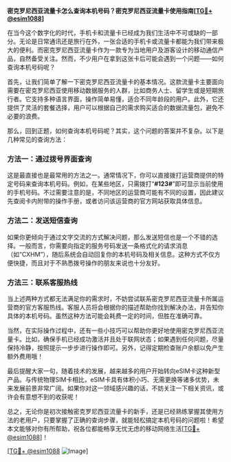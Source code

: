 **密克罗尼西亚流量卡怎么查询本机号码？密克罗尼西亚流量卡使用指南[[TG💪+ @esim1088](https://t.me/s/esim1088)]**

在当今这个数字化的时代，手机卡和流量卡已经成为我们生活中不可或缺的一部分。无论是日常通讯还是旅行在外，一张合适的手机卡或流量卡都能为我们带来极大的便利。而密克罗尼西亚流量卡作为一款专为当地用户及游客设计的移动通信产品，自然备受关注。然而，不少用户在拿到这张卡后可能会遇到一个问题——如何查询本机号码呢？

首先，让我们简单了解一下密克罗尼西亚流量卡的基本情况。这款流量卡主要面向需要在密克罗尼西亚使用移动数据服务的人群，比如商务人士、留学生或是短期旅行者。它支持多种语言界面，操作简单易懂，适合不同年龄段的用户。此外，它还提供了灵活的套餐选择，用户可以根据自己的需求购买适合的数据流量包，避免不必要的浪费。

那么，回到正题，如何查询本机号码呢？其实，这个问题的答案并不复杂。以下是几种常见的查询方法：

### 方法一：通过拨号界面查询
这是最直接也是最常用的方法之一。通常情况下，你可以直接拨打运营商提供的特定号码来查询本机号码。例如，在某些地区，只需拨打“**#123#**”即可显示当前使用的手机号码。不过需要注意的是，不同地区的运营商可能有不同的设置，因此建议先查阅卡内附带的操作手册，或者访问该运营商的官方网站获取具体信息。

### 方法二：发送短信查询
如果你更倾向于通过文字交流的方式解决问题，那么发送短信也是一个不错的选择。一般而言，你需要向指定的服务号码发送一条格式化的请求消息（如“CXHM”），随后系统会自动回复你的本机号码及相关信息。这种方式不仅方便快捷，而且对于不熟悉拨号操作的朋友来说也十分友好。

### 方法三：联系客服热线
当上述两种方式都无法满足你的需求时，不妨尝试联系密克罗尼西亚流量卡所属运营商的官方客服热线。客服人员将会根据你的描述帮助你找到解决办法，并告知你具体的本机号码。虽然这种方法可能会耗费一定的时间，但胜在准确可靠。

当然，在实际操作过程中，还有一些小技巧可以帮助你更好地使用密克罗尼西亚流量卡。比如，确保手机已经成功激活并且处于联网状态；如果遇到任何问题，尽量保持冷静，按照提示一步步进行操作即可。另外，记得定期检查账户余额以免产生额外费用哦！

最后提醒大家一句，随着技术的发展，越来越多的用户开始转向eSIM卡这种新型产品。与传统物理SIM卡相比，eSIM卡具有体积小巧、无需更换等诸多优势，未来发展前景非常广阔。如果你对这一领域感兴趣的话，不妨关注一下相关资讯，或许会有意想不到的收获呢！

总之，无论你是初次接触密克罗尼西亚流量卡的新手，还是已经熟练掌握其使用方法的老用户，只要掌握了正确的查询步骤，就能轻松搞定本机号码的问题啦！希望本文能够对你有所帮助，祝各位都能畅享无忧无虑的移动网络生活[[TG💪+ @esim1088](https://t.me/s/esim1088)]！

[[TG💪+ @esim1088](https://t.me/s/esim1088) ![Image](https://i.postimg.cc/4NQfJmqS/Snipaste-2025-05-13-00-14-12.png)]